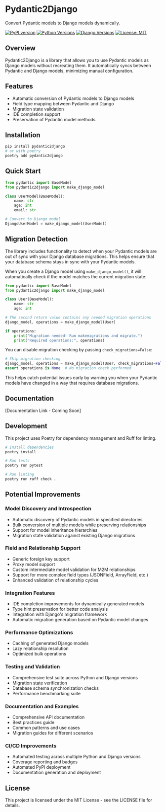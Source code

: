 # Pydantic2Django

Convert Pydantic models to Django models dynamically.

[![PyPI version](https://badge.fury.io/py/pydantic2django.svg)](https://badge.fury.io/py/pydantic2django)
[![Python Versions](https://img.shields.io/pypi/pyversions/pydantic2django.svg)](https://pypi.org/project/pydantic2django/)
[![Django Versions](https://img.shields.io/badge/django-3.2%2B-blue.svg)](https://www.djangoproject.com/)
[![License: MIT](https://img.shields.io/badge/License-MIT-yellow.svg)](https://opensource.org/licenses/MIT)

## Overview

Pydantic2Django is a library that allows you to use Pydantic models as Django models without recreating them. It automatically syncs between Pydantic and Django models, minimizing manual configuration.

## Features

- Automatic conversion of Pydantic models to Django models
- Field type mapping between Pydantic and Django
- Migration state validation
- IDE completion support
- Preservation of Pydantic model methods

## Installation

```bash
pip install pydantic2django
# or with poetry
poetry add pydantic2django
```

## Quick Start

```python
from pydantic import BaseModel
from pydantic2django import make_django_model

class UserModel(BaseModel):
    name: str
    age: int
    email: str

# Convert to Django model
DjangoUserModel = make_django_model(UserModel)
```

## Migration Detection

The library includes functionality to detect when your Pydantic models are out of sync with your Django database migrations. This helps ensure that your database schema stays in sync with your Pydantic models.

When you create a Django model using `make_django_model()`, it will automatically check if the model matches the current migration state:

```python
from pydantic import BaseModel
from pydantic2django import make_django_model

class User(BaseModel):
    name: str
    age: int

# The second return value contains any needed migration operations
django_model, operations = make_django_model(User)

if operations:
    print("Migration needed! Run makemigrations and migrate.")
    print("Required operations:", operations)
```

You can disable migration checking by passing `check_migrations=False`:

```python
# Skip migration checking
django_model, operations = make_django_model(User, check_migrations=False)
assert operations is None  # No migration check performed
```

This helps catch potential issues early by warning you when your Pydantic models have changed in a way that requires database migrations.

## Documentation

[Documentation Link - Coming Soon]

## Development

This project uses Poetry for dependency management and Ruff for linting.

```bash
# Install dependencies
poetry install

# Run tests
poetry run pytest

# Run linting
poetry run ruff check .
```

## Potential Improvements

### Model Discovery and Introspection
- Automatic discovery of Pydantic models in specified directories
- Bulk conversion of multiple models while preserving relationships
- Support for model inheritance hierarchies
- Migration state validation against existing Django migrations

### Field and Relationship Support
- Generic foreign key support
- Proxy model support
- Custom intermediate model validation for M2M relationships
- Support for more complex field types (JSONField, ArrayField, etc.)
- Enhanced validation of relationship cycles

### Integration Features
- IDE completion improvements for dynamically generated models
- Type hint preservation for better code analysis
- Integration with Django's migration framework
- Automatic migration generation based on Pydantic model changes

### Performance Optimizations
- Caching of generated Django models
- Lazy relationship resolution
- Optimized bulk operations

### Testing and Validation
- Comprehensive test suite across Python and Django versions
- Migration state verification
- Database schema synchronization checks
- Performance benchmarking suite

### Documentation and Examples
- Comprehensive API documentation
- Best practices guide
- Common patterns and use cases
- Migration guides for different scenarios

### CI/CD Improvements
- Automated testing across multiple Python and Django versions
- Coverage reporting and badges
- Automated PyPI deployment
- Documentation generation and deployment

## License

This project is licensed under the MIT License - see the LICENSE file for details.
